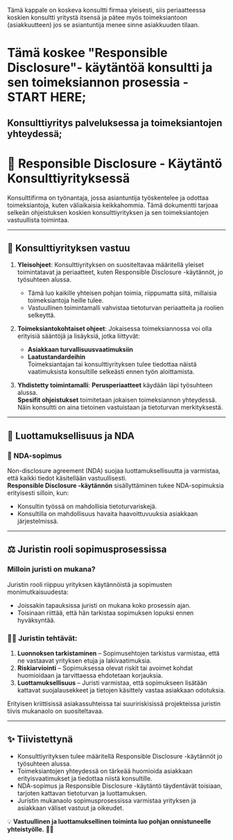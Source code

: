 Tämä kappale on koskeva konsultti firmaa yleisesti, siis periaatteessa koskien konsultti yritystä itsensä ja pätee myös toimeksiantoon (asiakkuutteen) jos se asiantuntija menee sinne asiakkuuden tilaan.

# Tämä koskee "Responsible Disclosure"- käytäntöä konsultti ja sen toimeksiannon prosessia - START HERE;
## Konsulttiyritys palveluksessa ja toimeksiantojen yhteydessä;

# 🔐 Responsible Disclosure - Käytäntö Konsulttiyrityksessä

Konsulttifirma on työnantaja, jossa asiantuntija työskentelee ja odottaa toimeksiantoja, kuten väliaikaisia keikkahommia. Tämä dokumentti tarjoaa selkeän ohjeistuksen koskien konsulttiyrityksen ja sen toimeksiantojen vastuullista toimintaa.

---

## 🏢 Konsulttiyrityksen vastuu

1. **Yleisohjeet**:
   Konsulttiyrityksen on suositeltavaa määritellä yleiset toimintatavat ja periaatteet, kuten Responsible Disclosure -käytännöt, jo työsuhteen alussa.  
   - Tämä luo kaikille yhteisen pohjan toimia, riippumatta siitä, millaisia toimeksiantoja heille tulee.  
   - Vastuullinen toimintamalli vahvistaa tietoturvan periaatteita ja roolien selkeyttä.

2. **Toimeksiantokohtaiset ohjeet**:
   Jokaisessa toimeksiannossa voi olla erityisiä sääntöjä ja lisäyksiä, jotka liittyvät:
   - **Asiakkaan turvallisuusvaatimuksiin**  
   - **Laatustandardeihin**  
   Toimeksiantajan tai konsulttiyrityksen tulee tiedottaa näistä vaatimuksista konsultille selkeästi ennen työn aloittamista.

3. **Yhdistetty toimintamalli**:
   **Perusperiaatteet** käydään läpi työsuhteen alussa.  
   **Spesifit ohjeistukset** toimitetaan jokaisen toimeksiannon yhteydessä.  
   Näin konsultti on aina tietoinen vastuistaan ja tietoturvan merkityksestä.

---

## 🤝 Luottamuksellisuus ja NDA

### 📝 NDA-sopimus
Non-disclosure agreement (NDA) suojaa luottamuksellisuutta ja varmistaa, että kaikki tiedot käsitellään vastuullisesti.  
**Responsible Disclosure -käytännön** sisällyttäminen tukee NDA-sopimuksia erityisesti silloin, kun:
- Konsultin työssä on mahdollisia tietoturvariskejä.
- Konsultilla on mahdollisuus havaita haavoittuvuuksia asiakkaan järjestelmissä.

---

## ⚖️ Juristin rooli sopimusprosessissa

### Milloin juristi on mukana?  
Juristin rooli riippuu yrityksen käytännöistä ja sopimusten monimutkaisuudesta:
- Joissakin tapauksissa juristi on mukana koko prosessin ajan.
- Toisinaan riittää, että hän tarkistaa sopimuksen lopuksi ennen hyväksyntää.

### 👨‍⚖️ Juristin tehtävät:  
1. **Luonnoksen tarkistaminen** – Sopimusehtojen tarkistus varmistaa, että ne vastaavat yrityksen etuja ja lakivaatimuksia.  
2. **Riskiarviointi** – Sopimuksessa olevat riskit tai avoimet kohdat huomioidaan ja tarvittaessa ehdotetaan korjauksia.  
3. **Luottamuksellisuus** – Juristi varmistaa, että sopimukseen lisätään kattavat suojalausekkeet ja tietojen käsittely vastaa asiakkaan odotuksia.

Erityisen kriittisissä asiakassuhteissa tai suuririskisissä projekteissa juristin tiivis mukanaolo on suositeltavaa.

---

## ✨ Tiivistettynä

- Konsulttiyrityksen tulee määritellä Responsible Disclosure -käytännöt jo työsuhteen alussa.  
- Toimeksiantojen yhteydessä on tärkeää huomioida asiakkaan erityisvaatimukset ja tiedottaa niistä konsultille.  
- NDA-sopimus ja Responsible Disclosure -käytäntö täydentävät toisiaan, tarjoten kattavan tietoturvan ja luottamuksen.  
- Juristin mukanaolo sopimusprosessissa varmistaa yrityksen ja asiakkaan väliset vastuut ja oikeudet.

💡 **Vastuullinen ja luottamuksellinen toiminta luo pohjan onnistuneelle yhteistyölle.** 🔐✨


